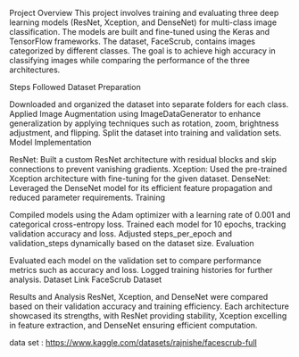 Project Overview
This project involves training and evaluating three deep learning models (ResNet, Xception, and DenseNet) for multi-class image classification. The models are built and fine-tuned using the Keras and TensorFlow frameworks. The dataset, FaceScrub, contains images categorized by different classes. The goal is to achieve high accuracy in classifying images while comparing the performance of the three architectures.

Steps Followed
Dataset Preparation

Downloaded and organized the dataset into separate folders for each class.
Applied Image Augmentation using ImageDataGenerator to enhance generalization by applying techniques such as rotation, zoom, brightness adjustment, and flipping.
Split the dataset into training and validation sets.
Model Implementation

ResNet: Built a custom ResNet architecture with residual blocks and skip connections to prevent vanishing gradients.
Xception: Used the pre-trained Xception architecture with fine-tuning for the given dataset.
DenseNet: Leveraged the DenseNet model for its efficient feature propagation and reduced parameter requirements.
Training

Compiled models using the Adam optimizer with a learning rate of 0.001 and categorical cross-entropy loss.
Trained each model for 10 epochs, tracking validation accuracy and loss.
Adjusted steps_per_epoch and validation_steps dynamically based on the dataset size.
Evaluation

Evaluated each model on the validation set to compare performance metrics such as accuracy and loss.
Logged training histories for further analysis.
Dataset Link
FaceScrub Dataset

Results and Analysis
ResNet, Xception, and DenseNet were compared based on their validation accuracy and training efficiency.
Each architecture showcased its strengths, with ResNet providing stability, Xception excelling in feature extraction, and DenseNet ensuring efficient computation.

data set :
https://www.kaggle.com/datasets/rajnishe/facescrub-full
